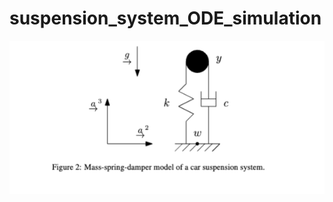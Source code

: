 # suspension_system_ODE_simulation
![starting position for game](prompt_image.png "starting position for game")
